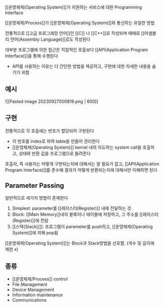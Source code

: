 
[[운영체제(Operating System)]]가 지원하는 서비스에 대한 Programming Interface

[[운영체제/Process]]가 [[운영체제(Operating System)]]와 통신하는 유일한 방법

전통적으로 [[고급 프로그래밍 언어]]인 [[C]] 나 [[C++]]로 작성되며 때때로 [[어셈블리 언어(Assembly Language)]]로도 작성된다

대부분 프로그램에 의한 접근은 직접적인 호출보다 [[API(Application Program Interface)]]을 통해 수행된다
+ API를 사용하는 이유는 더 간단한 방법을 제공하고, 구현에 대한 자세한 내용을 숨기기 위함

## 예시
![[Pasted image 20230927000819.png | 600]]

## 구현
전통적으로 각 호출에는 번호가 할당되어 구현된다
+ 이 번호를 index로 하여 table을 만들어 관리한다
+ [[운영체제(Operating System)]] kernel 내의 의도하는 system call을 호출하고, 상태와 반환 값을 프로그램으로 돌려준다

호출자, 즉 사용자는 어떻게 구현되는지에 대해서는 알 필요가 없고, [[API(Application Program Interface)]]를 준수해 결과가 어떻게 반환되는지에 대해서만 이해하면 된다



## Parameter Passing
일반적으로 세가지 방법이 존재한다
1. Simplest: parameter를 [[레지스터(Register)]] 내에 전달하는 것
2. Block: [[Main Memory]]내의 블록이나 테이블에 저장하고, 그 주소를 [[레지스터(Register)]]에 전달
3. [[스택(Stack)]]]: 프로그램이 paremeter를 push하고, [[운영체제(Operating System)]]에 의해 pop됨

[[운영체제(Operating System)]]는 Block과 Stack방법을 선호함. (개수 및 길이에 제한 x)


## 종류
+ [[운영체제/Process]] control
+ File Management
+ Device Management
+ Information maintenance
+ Communications